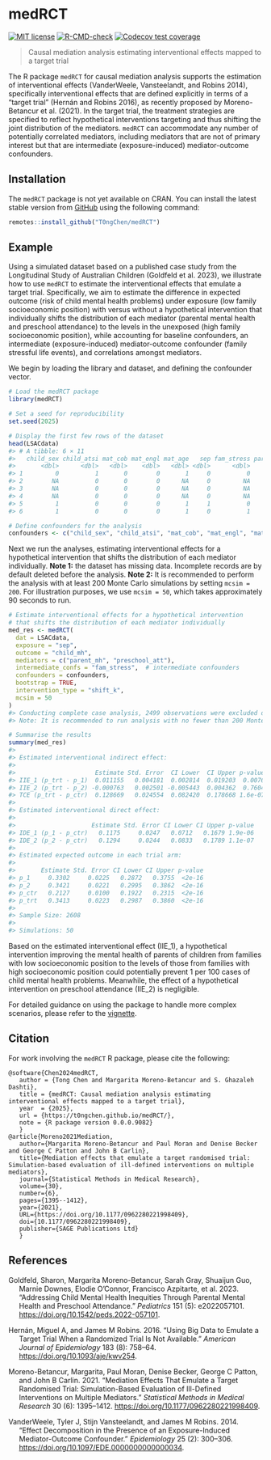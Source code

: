 
<!-- README.md is generated from README.Rmd. Please edit that file -->

# medRCT

<!-- badges: start -->

[![MIT
license](http://img.shields.io/badge/license-MIT-brightgreen.svg)](http://opensource.org/licenses/MIT)
[![R-CMD-check](https://github.com/T0ngChen/medRCT/actions/workflows/R-CMD-check.yaml/badge.svg)](https://github.com/T0ngChen/medRCT/actions/workflows/R-CMD-check.yaml)
[![Codecov test
coverage](https://codecov.io/gh/T0ngChen/medRCT/graph/badge.svg)](https://app.codecov.io/gh/T0ngChen/medRCT)
<!-- badges: end -->

> Causal mediation analysis estimating interventional effects mapped to
> a target trial

The R package `medRCT` for causal mediation analysis supports the
estimation of interventional effects (VanderWeele, Vansteelandt, and
Robins 2014), specifically interventional effects that are defined
explicitly in terms of a “target trial” (Hernán and Robins 2016), as
recently proposed by Moreno-Betancur et al. (2021). In the target trial,
the treatment strategies are specified to reflect hypothetical
interventions targeting and thus shifting the joint distribution of the
mediators. `medRCT` can accommodate any number of potentially correlated
mediators, including mediators that are not of primary interest but that
are intermediate (exposure-induced) mediator-outcome confounders.

## Installation

The `medRCT` package is not yet available on CRAN. You can install the
latest stable version from [GitHub](https://github.com/T0ngChen/medRCT)
using the following command:

``` r
remotes::install_github("T0ngChen/medRCT")
```

## Example

Using a simulated dataset based on a published case study from the
Longitudinal Study of Australian Children (Goldfeld et al. 2023), we
illustrate how to use `medRCT` to estimate the interventional effects
that emulate a target trial. Specifically, we aim to estimate the
difference in expected outcome (risk of child mental health problems)
under exposure (low family socioeconomic position) with versus without a
hypothetical intervention that individually shifts the distribution of
each mediator (parental mental health and preschool attendance) to the
levels in the unexposed (high family socioeconomic position), while
accounting for baseline confounders, an intermediate (exposure-induced)
mediator-outcome confounder (family stressful life events), and
correlations amongst mediators.

We begin by loading the library and dataset, and defining the confounder
vector.

``` r
# Load the medRCT package
library(medRCT)

# Set a seed for reproducibility
set.seed(2025)

# Display the first few rows of the dataset
head(LSACdata)
#> # A tibble: 6 × 11
#>   child_sex child_atsi mat_cob mat_engl mat_age   sep fam_stress parent_mh preschool_att child_mh child_SDQscore
#>       <dbl>      <dbl>   <dbl>    <dbl>   <dbl> <dbl>      <dbl>     <dbl>         <dbl>    <dbl>          <dbl>
#> 1         0          1       0        0       1     0          0         0             1        0           8.92
#> 2        NA          0       0        0      NA     0         NA        NA             0        0           7.35
#> 3        NA          0       0        0      NA     0         NA        NA             0        1          12.8 
#> 4        NA          0       0        0      NA     0         NA        NA             0        0           6.61
#> 5         1          0       0        0       1     1          0         0             0        1          10.3 
#> 6         1          0       0        0       1     0          1         1             0        1          13.6

# Define confounders for the analysis
confounders <- c("child_sex", "child_atsi", "mat_cob", "mat_engl", "mat_age")
```

Next we run the analyses, estimating interventional effects for a
hypothetical intervention that shifts the distribution of each mediator
individually. **Note 1:** the dataset has missing data. Incomplete
records are by default deleted before the analysis. **Note 2:** It is
recommended to perform the analysis with at least 200 Monte Carlo
simulations by setting `mcsim = 200`. For illustration purposes, we use
`mcsim = 50`, which takes approximately 90 seconds to run.

``` r
# Estimate interventional effects for a hypothetical intervention
# that shifts the distribution of each mediator individually
med_res <- medRCT(
  dat = LSACdata,                      
  exposure = "sep",                    
  outcome = "child_mh",                
  mediators = c("parent_mh", "preschool_att"), 
  intermediate_confs = "fam_stress",  # intermediate confounders 
  confounders = confounders,           
  bootstrap = TRUE,                    
  intervention_type = "shift_k",       
  mcsim = 50                          
)
#> Conducting complete case analysis, 2499 observations were excluded due to missing data.
#> Note: It is recommended to run analysis with no fewer than 200 Monte Carlo simulations.

# Summarise the results
summary(med_res)
#> 
#> Estimated interventional indirect effect: 
#> 
#>                      Estimate Std. Error  CI Lower  CI Upper p-value
#> IIE_1 (p_trt - p_1)  0.011155   0.004181  0.002814  0.019203  0.0076
#> IIE_2 (p_trt - p_2) -0.000763   0.002501 -0.005443  0.004362  0.7604
#> TCE (p_trt - p_ctr)  0.128669   0.024554  0.082420  0.178668 1.6e-07
#> 
#> Estimated interventional direct effect: 
#> 
#>                     Estimate Std. Error CI Lower CI Upper p-value
#> IDE_1 (p_1 - p_ctr)   0.1175     0.0247   0.0712   0.1679 1.9e-06
#> IDE_2 (p_2 - p_ctr)   0.1294     0.0244   0.0833   0.1789 1.1e-07
#> 
#> Estimated expected outcome in each trial arm:
#> 
#>       Estimate Std. Error CI Lower CI Upper p-value
#> p_1     0.3302     0.0225   0.2872   0.3755  <2e-16
#> p_2     0.3421     0.0221   0.2995   0.3862  <2e-16
#> p_ctr   0.2127     0.0100   0.1922   0.2315  <2e-16
#> p_trt   0.3413     0.0223   0.2987   0.3860  <2e-16
#> 
#> Sample Size: 2608 
#> 
#> Simulations: 50
```

Based on the estimated interventional effect (IIE_1), a hypothetical
intervention improving the mental health of parents of children from
families with low socioeconomic position to the levels of those from
families with high socioeconomic position could potentially prevent 1
per 100 cases of child mental health problems. Meanwhile, the effect of
a hypothetical intervention on preschool attendance (IIE_2) is
negligible.

For detailed guidance on using the package to handle more complex
scenarios, please refer to the
[vignette](https://t0ngchen.github.io/medRCT/articles/intro.html).

## Citation

For work involving the `medRCT` R package, please cite the following:

    @software{Chen2024medRCT,
       author = {Tong Chen and Margarita Moreno-Betancur and S. Ghazaleh Dashti},
       title = {medRCT: Causal mediation analysis estimating interventional effects mapped to a target trial},
       year  = {2025},
       url = {https://t0ngchen.github.io/medRCT/},
       note = {R package version 0.0.0.9082}
       }
    @article{Moreno2021Mediation,
       author={Margarita Moreno-Betancur and Paul Moran and Denise Becker and George C Patton and John B Carlin},
       title={Mediation effects that emulate a target randomised trial: Simulation-based evaluation of ill-defined interventions on multiple mediators},
       journal={Statistical Methods in Medical Research},
       volume={30},
       number={6},
       pages={1395--1412},
       year={2021},
       URL={https://doi.org/10.1177/0962280221998409},
       doi={10.1177/0962280221998409},
       publisher={SAGE Publications Ltd}
       }    

## References

<div id="refs" class="references csl-bib-body hanging-indent"
entry-spacing="0">

<div id="ref-Goldfeld2023" class="csl-entry">

Goldfeld, Sharon, Margarita Moreno-Betancur, Sarah Gray, Shuaijun Guo,
Marnie Downes, Elodie O’Connor, Francisco Azpitarte, et al. 2023.
“Addressing Child Mental Health Inequities Through Parental Mental
Health and Preschool Attendance.” *Pediatrics* 151 (5): e2022057101.
<https://doi.org/10.1542/peds.2022-057101>.

</div>

<div id="ref-hernan2016using" class="csl-entry">

Hernán, Miguel A, and James M Robins. 2016. “Using Big Data to Emulate a
Target Trial When a Randomized Trial Is Not Available.” *American
Journal of Epidemiology* 183 (8): 758–64.
<https://doi.org/10.1093/aje/kwv254>.

</div>

<div id="ref-Moreno2021Mediation" class="csl-entry">

Moreno-Betancur, Margarita, Paul Moran, Denise Becker, George C Patton,
and John B Carlin. 2021. “Mediation Effects That Emulate a Target
Randomised Trial: Simulation-Based Evaluation of Ill-Defined
Interventions on Multiple Mediators.” *Statistical Methods in Medical
Research* 30 (6): 1395–1412. <https://doi.org/10.1177/0962280221998409>.

</div>

<div id="ref-vanderweele2014effect" class="csl-entry">

VanderWeele, Tyler J, Stijn Vansteelandt, and James M Robins. 2014.
“Effect Decomposition in the Presence of an Exposure-Induced
Mediator-Outcome Confounder.” *Epidemiology* 25 (2): 300–306.
<https://doi.org/10.1097/EDE.0000000000000034>.

</div>

</div>
